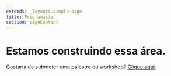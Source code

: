 ```yaml
---
extends: _layouts.simple-page
title: Programação
section: pageContent
---
```

# Estamos construindo essa área.



Gostaria de submeter uma palestra ou workshop? [Clique aqui](https://speakerfight.com/events/call4papers-phpeste-2019-recifepe/).
